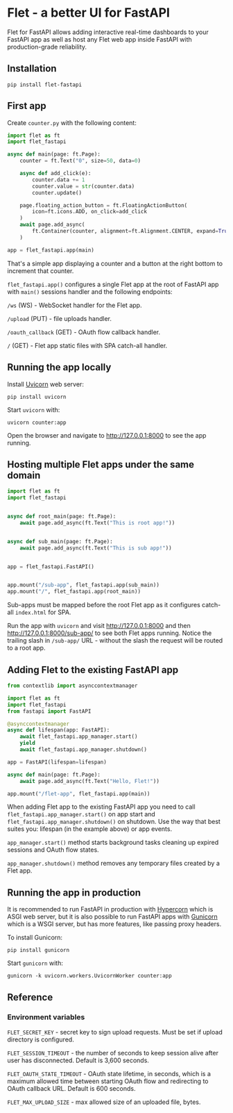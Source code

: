 # Flet - a better UI for FastAPI

Flet for FastAPI allows adding interactive real-time dashboards to your FastAPI app as well as host any Flet web app inside FastAPI with production-grade reliability.

## Installation

```
pip install flet-fastapi
```

## First app

Create `counter.py` with the following content:

```python
import flet as ft
import flet_fastapi

async def main(page: ft.Page):
    counter = ft.Text("0", size=50, data=0)

    async def add_click(e):
        counter.data += 1
        counter.value = str(counter.data)
        counter.update()

    page.floating_action_button = ft.FloatingActionButton(
        icon=ft.icons.ADD, on_click=add_click
    )
    await page.add_async(
        ft.Container(counter, alignment=ft.Alignment.CENTER, expand=True)
    )

app = flet_fastapi.app(main)
```

That's a simple app displaying a counter and a button at the right bottom to increment that counter.

`flet_fastapi.app()` configures a single Flet app at the root of FastAPI app with `main()` sessions handler and the following endpoints:

`/ws` (WS) - WebSocket handler for the Flet app.

`/upload` (PUT) - file uploads handler.

`/oauth_callback` (GET) - OAuth flow callback handler.

`/` (GET) - Flet app static files with SPA catch-all handler.

## Running the app locally

Install [Uvicorn](https://www.uvicorn.org/) web server:

```
pip install uvicorn
```

Start `uvicorn` with:

```
uvicorn counter:app
```

Open the browser and navigate to http://127.0.0.1:8000 to see the app running.

## Hosting multiple Flet apps under the same domain

```python
import flet as ft
import flet_fastapi


async def root_main(page: ft.Page):
    await page.add_async(ft.Text("This is root app!"))


async def sub_main(page: ft.Page):
    await page.add_async(ft.Text("This is sub app!"))


app = flet_fastapi.FastAPI()


app.mount("/sub-app", flet_fastapi.app(sub_main))
app.mount("/", flet_fastapi.app(root_main))
```

Sub-apps must be mapped before the root Flet app as it configures catch-all `index.html` for SPA.

Run the app with `uvicorn` and visit http://127.0.0.1:8000 and then http://127.0.0.1:8000/sub-app/ to see both Flet apps running. Notice the trailing slash in `/sub-app/` URL - without the slash the request will be routed to a root app.

## Adding Flet to the existing FastAPI app

```python
from contextlib import asynccontextmanager

import flet as ft
import flet_fastapi
from fastapi import FastAPI

@asynccontextmanager
async def lifespan(app: FastAPI):
    await flet_fastapi.app_manager.start()
    yield
    await flet_fastapi.app_manager.shutdown()

app = FastAPI(lifespan=lifespan)

async def main(page: ft.Page):
    await page.add_async(ft.Text("Hello, Flet!"))

app.mount("/flet-app", flet_fastapi.app(main))
```

When adding Flet app to the existing FastAPI app you need to call `flet_fastapi.app_manager.start()` on app start and `flet_fastapi.app_manager.shutdown()` on shutdown. Use the way that best suites you: lifespan (in the example above) or app events.

`app_manager.start()` method starts background tasks cleaning up expired sessions and OAuth flow states.

`app_manager.shutdown()` method removes any temporary files created by a Flet app.

## Running the app in production

It is recommended to run FastAPI in production with [Hypercorn](https://github.com/pgjones/hypercorn/) which is ASGI web server, but it is also possible to run FastAPI apps with [Gunicorn](https://gunicorn.org/) which is a WSGI server, but has more features, like passing proxy headers.

To install Gunicorn:

```
pip install gunicorn
```

Start `gunicorn` with:

```
gunicorn -k uvicorn.workers.UvicornWorker counter:app
```

## Reference

### Environment variables

`FLET_SECRET_KEY` - secret key to sign upload requests. Must be set if upload directory is configured.

`FLET_SESSION_TIMEOUT` - the number of seconds to keep session alive after user has disconnected. Default is 3,600 seconds.

`FLET_OAUTH_STATE_TIMEOUT` - OAuth state lifetime, in seconds, which is a maximum allowed time between starting OAuth flow and redirecting to OAuth callback URL. Default is 600 seconds.

`FLET_MAX_UPLOAD_SIZE` - max allowed size of an uploaded file, bytes.